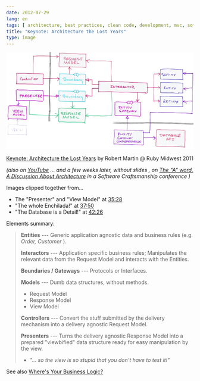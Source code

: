 ```yaml
---
date: 2012-07-29
lang: en
tags: [ architecture, best practices, clean code, development, mvc, software ]
title: "Keynote: Architecture the Lost Years"
type: image
---
```


![](entity-relationship-diagram.png)

[Keynote: Architecture the Lost Years](http://www.confreaks.com/videos/759-rubymidwest2011-keynote-architecture-the-lost-years) by Robert Martin @ Ruby Midwest 2011

*(also on
[YouTube](http://www.youtube.com/watch?v=WpkDN78P884&feature=player_detailpage#t=2546s)
... and a few weeks later,* *without slides* *, on [The "A" word. A
Discussion About Architecture](http://vimeo.com/30083598) in a*
*Software Craftsmanship conference* *)*

Images clipped together from...

-   The "Presenter" and "View Model" at
    [35:28](http://www.youtube.com/watch?v=WpkDN78P884&feature=player_detailpage#t=2128s)
-   "The whole Enchilada!" at
    [37:50](http://www.youtube.com/watch?v=WpkDN78P884&feature=player_detailpage#t=2270s)
-   "The Database is a Detail!" at
    [42:26](http://www.youtube.com/watch?v=WpkDN78P884&feature=player_detailpage#t=2546s)

Elements summary:

>
> **Entities** --- Generic application agnostic data and business rules
> (e.g. *Order, Customer* ).
>
> **Interactors** --- Application specific business rules; Manipulates
> the relevant data from the Request Model and interacts with the
> Entities.
>
> **Boundaries / Gateways** --- Protocols or Interfaces.
>
> **Models** --- Dumb data structures, without methods.
>
> -   Request Model
> -   Response Model
> -   View Model
>
> **Controllers** --- Convert the stuff submitted by the delivery
> mechanism into a delivery agnostic Request Model.
>
> **Presenters** --- Turns the delivery agnostic Response Model into a
> prepared "viewbified" data structure ready for easy manipulation by
> the view.
>
> -   *"... so the view is so stupid that you don't have to test it!"*

See also [Where's Your Business
Logic?](http://collectiveidea.com/blog/archives/2012/06/28/wheres-your-business-logic/)


